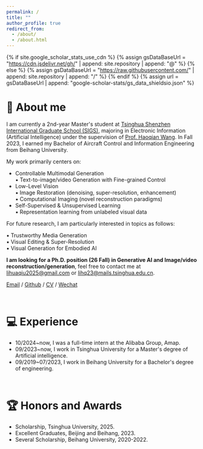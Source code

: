 ```yaml
---
permalink: /
title: ""
author_profile: true
redirect_from: 
  - /about/
  - /about.html
---
```


{% if site.google_scholar_stats_use_cdn %}
{% assign gsDataBaseUrl = "https://cdn.jsdelivr.net/gh/" | append: site.repository | append: "@" %}
{% else %}
{% assign gsDataBaseUrl = "https://raw.githubusercontent.com/" | append: site.repository | append: "/" %}
{% endif %}
{% assign url = gsDataBaseUrl | append: "google-scholar-stats/gs_data_shieldsio.json" %}

<span class='anchor' id='about-me'></span>

# 🧑 About me

I am currently a 2nd-year Master's student at [Tsinghua Shenzhen International Graduate School (SIGS)](https://www.sigs.tsinghua.edu.cn/), majoring in Electronic Information (Artificial Intelligence) under the supervision of [Prof. Haoqian Wang](https://www.sigs.tsinghua.edu.cn/whq/). In Fall 2023, I earned my Bachelor of Aircraft Control and Information Engineering from Beihang University.

My work primarily centers on:  

- Controllable Multimodal Generation  
  ▪ Text-to-image/video Generation with Fine-grained Control  
- Low-Level Vision  
  ▪ Image Restoration (denoising, super-resolution, enhancement)  
  ▪ Computational Imaging (novel reconstruction paradigms)  
- Self-Supervised & Unsupervised Learning  
  ▪ Representation learning from unlabeled visual data  

For future research, I am particularly interested in topics as follows:

▪ Trustworthy Media Generation  
▪ Visual Editing & Super-Resolution  
▪ Visual Generation for Embodied AI  

**I am looking for a Ph.D. position (26 Fall) in Generative AI and Image/video reconstruction/generation**, feel free to contact me at lihuaqiu2025@gmail.com or lihq23@mails.tsinghua.edu.cn. 

[Email](mailto:lihuaqiu2025@gmail.com) / [Github](https://github.com/huaqlili) / [CV](../assets/lihuaqiu_cv_202506.pdf) / [Wechat](../images/Wechat.png)

<br>

# 💻 Experience

- 10/2024~now, I was a full-time intern at the Alibaba Group, Amap.
- 09/2023~now, I work in Tsinghua University for a Master's degree of Artificial intelligence.
- 09/2019~07/2023, I work in Beihang University for a Bachelor's degree of engineering.

<br>

# 🏆 Honors and Awards

- Scholarship, Tsinghua University, 2025.
- Excellent Graduates, Beijing and Beihang, 2023.
- Several Scholarship, Beihang University, 2020-2022.
